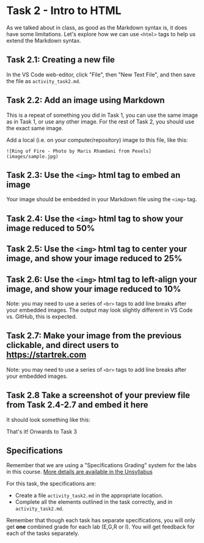 # Task 2 - Intro to HTML

As we talked about in class, as good as the Markdown syntax is, it does have some limitations.
Let's explore how we can use `<html>` tags to help us extend the Markdown syntax.

## Task 2.1: Creating a new file

In the VS Code web-editor, click "File", then "New Text File", and then save the file as `activity_task2.md`.

## Task 2.2: Add an image using Markdown

This is a repeat of something you did in Task 1, you can use the same image as in Task 1, or use any other image.
For the rest of Task 2, you should use the exact same image.

Add a local (i.e. on your computer/repository) image to this file, like this:
```
![Ring of Fire - Photo by Maris Rhamdani from Pexels](images/sample.jpg)
```

## Task 2.3: Use the `<img>` html tag to embed an image

Your image should be embedded in your Markdown file using the `<img>` tag.

## Task 2.4: Use the `<img>` html tag to show your image reduced to 50%

## Task 2.5: Use the `<img>` html tag to center your image, and show your image reduced to 25%

## Task 2.6: Use the `<img>` html tag to left-align your image, and show your image reduced to 10%

Note: you may need to use a series of `<br>` tags to add line breaks after your embedded images. The output may look slightly different in VS Code vs. GitHub, this is expected.

## Task 2.7: Make your image from the previous clickable, and direct users to https://startrek.com

Note: you may need to use a series of `<br>` tags to add line breaks after your embedded images.

## Task 2.8 Take a screenshot of your preview file from Task 2.4-2.7 and embed it here

It should look something like this:

That's it! Onwards to Task 3

## Specifications

Remember that we are using a "Specifications Grading" system for the labs in this course.
[More details are available in the Unsyllabus](https://firas.moosvi.com/courses/cosc122/2022_WT1/about/unsyllabus.html#specifications-grading)

For this task, the specifications are:

- Create a file `activity_task2.md` in the appropriate location.
- Complete all the elements outlined in the task correctly, and in `activity_task2.md`.

Remember that though each task has separate specifications, you will only get **one** combined grade for each lab (E,G,R or I).
You will get feedback for each of the tasks separately.